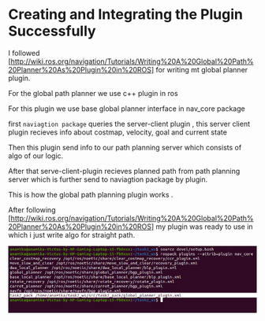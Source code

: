 # Creating and Integrating the Plugin Successfully
I followed [http://wiki.ros.org/navigation/Tutorials/Writing%20A%20Global%20Path%20Planner%20As%20Plugin%20in%20ROS] for writing mt global planner plugin.

 For the global path planner we use c++ plugin in ros 
 
 For this plugin we use base global planner interface in nav_core package
 
 first `naviagtion package` queries the server-client plugin , this server client plugin  recieves info about costmap, velocity, goal and current state 
 
 Then this plugin send info to our path planning server which consists of algo of our logic.
 
 After that serve-client-plugin recieves planned path from path planning server which is further send to naviagtion package by plugin.
 
 This is how the global path planning plugin works .

 After following [http://wiki.ros.org/navigation/Tutorials/Writing%20A%20Global%20Path%20Planner%20As%20Plugin%20in%20ROS] my plugin was ready to use in which i just write algo for straight path.

 ![Image Alt Text](plugin.png)

 
 
